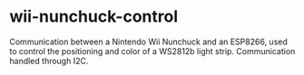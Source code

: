 # wii-nunchuck-control

Communication between a Nintendo Wii Nunchuck and an ESP8266, used to control the positioning and color of a WS2812b light strip. 
Communication handled through I2C.
